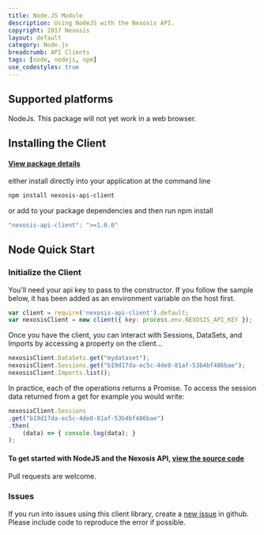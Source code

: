 ```yaml
---
title: Node.JS Module
description: Using NodeJS with the Nexosis API.
copyright: 2017 Nexosis 
layout: default
category: Node.js
breadcrumb: API Clients
tags: [node, nodejs, npm]
use_codestyles: true
---
```

## Supported platforms
NodeJs.  This package will not yet work in a web browser.

## Installing the Client
#### [View package details](https://www.npmjs.com/package/nexosis-api-client)
either install directly into your application at the command line
``` bash
npm install nexosis-api-client
```
or add to your package dependencies and then run npm install
``` javascript
"nexosis-api-client": ">=1.0.0"
```

## Node Quick Start

### Initialize the Client
You'll need your api key to pass to the constructor. If you follow the sample below, it has been added as an environment variable on the host first.

``` javascript
var client = require('nexosis-api-client').default;
var nexosisClient = new client({ key: process.env.NEXOSIS_API_KEY });
```
Once you have the client, you can interact with Sessions, DataSets, and Imports by accessing a property on the client...
``` javascript
nexosisClient.DataSets.get("mydataset");
nexosisClient.Sessions.get("b19d17da-ec5c-4de8-81af-53b4bf486bae");
nexosisClient.Imports.list();
```

In practice, each of the operations returns a Promise. To access the session data returned from a get for example you would write:
``` javascript
nexosisClient.Sessions
.get("b19d17da-ec5c-4de8-81af-53b4bf486bae")
.then(
    (data) => { console.log(data); }
);
```

#### To get started with NodeJS and the Nexosis API, [view the source code](https://github.com/Nexosis/nexosisclient-js)

Pull requests are welcome.

### Issues
If you run into issues using this client library, create a [new issue](https://github.com/Nexosis/nexosisclient-js/issues/new) in github. Please include code to reproduce the error if possible.